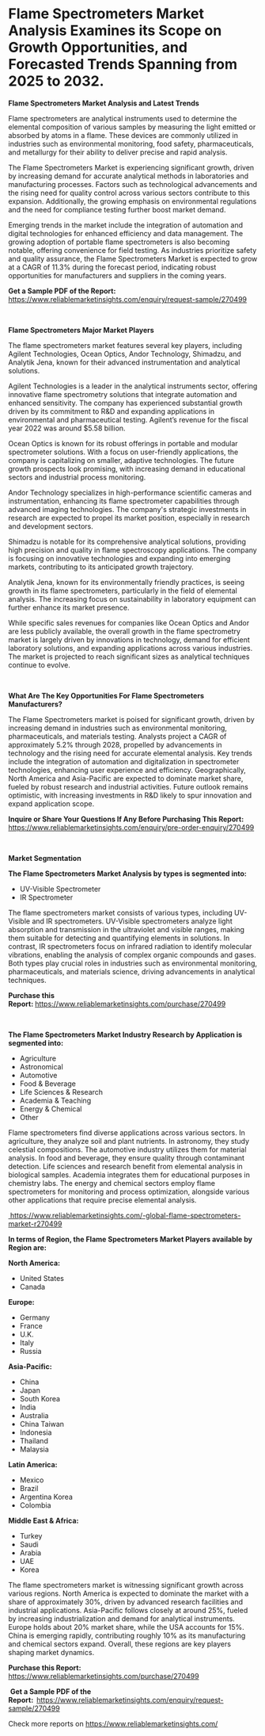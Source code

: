 <p><h1>Flame Spectrometers Market Analysis Examines its Scope on Growth Opportunities, and Forecasted Trends Spanning from 2025 to 2032.</h1></p><p><strong>Flame Spectrometers Market Analysis and Latest Trends</strong></p>
<p><p>Flame spectrometers are analytical instruments used to determine the elemental composition of various samples by measuring the light emitted or absorbed by atoms in a flame. These devices are commonly utilized in industries such as environmental monitoring, food safety, pharmaceuticals, and metallurgy for their ability to deliver precise and rapid analysis. </p><p>The Flame Spectrometers Market is experiencing significant growth, driven by increasing demand for accurate analytical methods in laboratories and manufacturing processes. Factors such as technological advancements and the rising need for quality control across various sectors contribute to this expansion. Additionally, the growing emphasis on environmental regulations and the need for compliance testing further boost market demand. </p><p>Emerging trends in the market include the integration of automation and digital technologies for enhanced efficiency and data management. The growing adoption of portable flame spectrometers is also becoming notable, offering convenience for field testing. As industries prioritize safety and quality assurance, the Flame Spectrometers Market is expected to grow at a CAGR of 11.3% during the forecast period, indicating robust opportunities for manufacturers and suppliers in the coming years.</p></p>
<p><strong>Get a Sample PDF of the Report:&nbsp;</strong> <a href="https://www.reliablemarketinsights.com/enquiry/request-sample/270499?utm_campaign=2209&utm_medium=2&utm_source=Github&utm_content=ia&utm_term=30032025&utm_id=flame-spectrometers">https://www.reliablemarketinsights.com/enquiry/request-sample/270499</a></p>
<p>&nbsp;</p>
<p><strong>Flame Spectrometers Major Market Players</strong></p>
<p><p>The flame spectrometers market features several key players, including Agilent Technologies, Ocean Optics, Andor Technology, Shimadzu, and Analytik Jena, known for their advanced instrumentation and analytical solutions. </p><p>Agilent Technologies is a leader in the analytical instruments sector, offering innovative flame spectrometry solutions that integrate automation and enhanced sensitivity. The company has experienced substantial growth driven by its commitment to R&D and expanding applications in environmental and pharmaceutical testing. Agilent’s revenue for the fiscal year 2022 was around $5.58 billion.</p><p>Ocean Optics is known for its robust offerings in portable and modular spectrometer solutions. With a focus on user-friendly applications, the company is capitalizing on smaller, adaptive technologies. The future growth prospects look promising, with increasing demand in educational sectors and industrial process monitoring.</p><p>Andor Technology specializes in high-performance scientific cameras and instrumentation, enhancing its flame spectrometer capabilities through advanced imaging technologies. The company's strategic investments in research are expected to propel its market position, especially in research and development sectors.</p><p>Shimadzu is notable for its comprehensive analytical solutions, providing high precision and quality in flame spectroscopy applications. The company is focusing on innovative technologies and expanding into emerging markets, contributing to its anticipated growth trajectory.</p><p>Analytik Jena, known for its environmentally friendly practices, is seeing growth in its flame spectrometers, particularly in the field of elemental analysis. The increasing focus on sustainability in laboratory equipment can further enhance its market presence.</p><p>While specific sales revenues for companies like Ocean Optics and Andor are less publicly available, the overall growth in the flame spectrometry market is largely driven by innovations in technology, demand for efficient laboratory solutions, and expanding applications across various industries. The market is projected to reach significant sizes as analytical techniques continue to evolve.</p></p>
<p>&nbsp;</p>
<p><strong>What Are The Key Opportunities For Flame Spectrometers Manufacturers?</strong></p>
<p><p>The Flame Spectrometers market is poised for significant growth, driven by increasing demand in industries such as environmental monitoring, pharmaceuticals, and materials testing. Analysts project a CAGR of approximately 5.2% through 2028, propelled by advancements in technology and the rising need for accurate elemental analysis. Key trends include the integration of automation and digitalization in spectrometer technologies, enhancing user experience and efficiency. Geographically, North America and Asia-Pacific are expected to dominate market share, fueled by robust research and industrial activities. Future outlook remains optimistic, with increasing investments in R&D likely to spur innovation and expand application scope.</p></p>
<p><strong>Inquire or Share Your Questions If Any Before Purchasing This Report:</strong> <a href="https://www.reliablemarketinsights.com/enquiry/pre-order-enquiry/270499?utm_campaign=2209&utm_medium=2&utm_source=Github&utm_content=ia&utm_term=30032025&utm_id=flame-spectrometers">https://www.reliablemarketinsights.com/enquiry/pre-order-enquiry/270499</a></p>
<p>&nbsp;</p>
<p><strong>Market Segmentation</strong></p>
<p><strong>The Flame Spectrometers Market Analysis by types is segmented into:</strong></p>
<p><ul><li>UV-Visible Spectrometer</li><li>IR Spectrometer</li></ul></p>
<p><p>The flame spectrometers market consists of various types, including UV-Visible and IR spectrometers. UV-Visible spectrometers analyze light absorption and transmission in the ultraviolet and visible ranges, making them suitable for detecting and quantifying elements in solutions. In contrast, IR spectrometers focus on infrared radiation to identify molecular vibrations, enabling the analysis of complex organic compounds and gases. Both types play crucial roles in industries such as environmental monitoring, pharmaceuticals, and materials science, driving advancements in analytical techniques.</p></p>
<p><strong>Purchase this Report:&nbsp;</strong><a href="https://www.reliablemarketinsights.com/purchase/270499?utm_campaign=2209&utm_medium=2&utm_source=Github&utm_content=ia&utm_term=30032025&utm_id=flame-spectrometers">https://www.reliablemarketinsights.com/purchase/270499</a></p>
<p>&nbsp;</p>
<p><strong>The Flame Spectrometers Market Industry Research by Application is segmented into:</strong></p>
<p><ul><li>Agriculture</li><li>Astronomical</li><li>Automotive</li><li>Food & Beverage</li><li>Life Sciences & Research</li><li>Academia & Teaching</li><li>Energy & Chemical</li><li>Other</li></ul></p>
<p><p>Flame spectrometers find diverse applications across various sectors. In agriculture, they analyze soil and plant nutrients. In astronomy, they study celestial compositions. The automotive industry utilizes them for material analysis. In food and beverage, they ensure quality through contaminant detection. Life sciences and research benefit from elemental analysis in biological samples. Academia integrates them for educational purposes in chemistry labs. The energy and chemical sectors employ flame spectrometers for monitoring and process optimization, alongside various other applications that require precise elemental analysis.</p></p>
<p><a href="https://www.reliablemarketinsights.com/-global-flame-spectrometers-market-r270499?utm_campaign=2209&utm_medium=2&utm_source=Github&utm_content=ia&utm_term=30032025&utm_id=flame-spectrometers">&nbsp;https://www.reliablemarketinsights.com/-global-flame-spectrometers-market-r270499</a></p>
<p><strong>In terms of Region, the Flame Spectrometers Market Players available by Region are:</strong></p>
<p>
    <p> <strong> North America: </strong>
        <ul>
            <li>United States</li>
            <li>Canada</li>
        </ul>
        </p> 
    <p> <strong> Europe: </strong>
        <ul>
            <li>Germany</li>
            <li>France</li>
            <li>U.K.</li>
            <li>Italy</li>
            <li>Russia</li>
        </ul>
        </p> 
    <p> <strong> Asia-Pacific: </strong>
        <ul>
            <li>China</li>
            <li>Japan</li>
            <li>South Korea</li>
            <li>India</li>
            <li>Australia</li>
            <li>China Taiwan</li>
            <li>Indonesia</li>
            <li>Thailand</li>
            <li>Malaysia</li>
        </ul>
        </p> 
    <p> <strong> Latin America: </strong>
        <ul>
            <li>Mexico</li>
            <li>Brazil</li>
            <li>Argentina Korea</li>
            <li>Colombia</li>
        </ul>
        </p> 
    <p> <strong> Middle East & Africa: </strong>
        <ul>
            <li>Turkey</li>
            <li>Saudi</li>
            <li>Arabia</li>
            <li>UAE</li>
            <li>Korea</li>
        </ul>
    </p>
    </p>
<p><p>The flame spectrometers market is witnessing significant growth across various regions. North America is expected to dominate the market with a share of approximately 30%, driven by advanced research facilities and industrial applications. Asia-Pacific follows closely at around 25%, fueled by increasing industrialization and demand for analytical instruments. Europe holds about 20% market share, while the USA accounts for 15%. China is emerging rapidly, contributing roughly 10% as its manufacturing and chemical sectors expand. Overall, these regions are key players shaping market dynamics.</p></p>
<p><strong>Purchase this Report: </strong><a href="https://www.reliablemarketinsights.com/purchase/270499?utm_campaign=2209&utm_medium=2&utm_source=Github&utm_content=ia&utm_term=30032025&utm_id=flame-spectrometers">https://www.reliablemarketinsights.com/purchase/270499</a></p>
<p>&nbsp;<strong>Get a Sample PDF of the Report:&nbsp;&nbsp;</strong><a href="https://www.reliablemarketinsights.com/enquiry/request-sample/270499?utm_campaign=2209&utm_medium=2&utm_source=Github&utm_content=ia&utm_term=30032025&utm_id=flame-spectrometers">https://www.reliablemarketinsights.com/enquiry/request-sample/270499</a></p>
<p><strong></strong></p>
<p>Check more reports on <a href="https://www.reliablemarketinsights.com/?utm_campaign=2209&utm_medium=2&utm_source=Github&utm_content=ia&utm_term=30032025&utm_id=flame-spectrometers">https://www.reliablemarketinsights.com/</a></p>